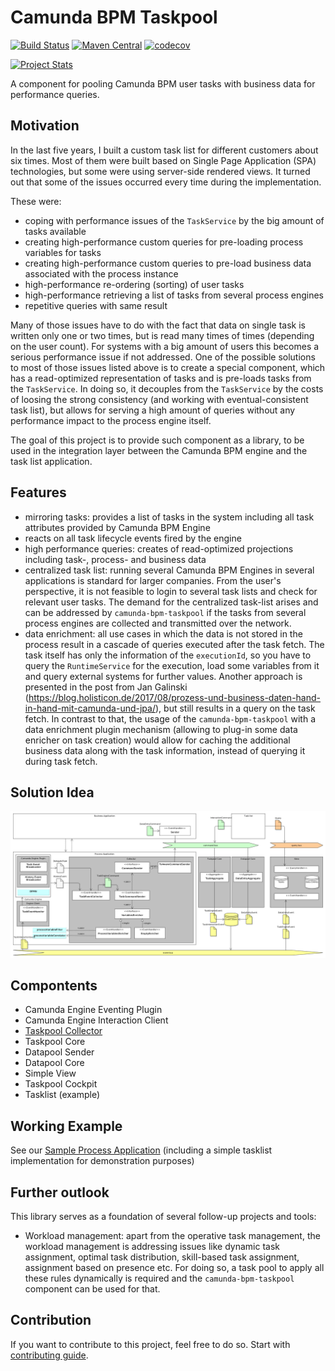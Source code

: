# Camunda BPM Taskpool
[![Build Status](https://travis-ci.org/holunda-io/camunda-bpm-taskpool.svg?branch=master)](https://travis-ci.org/holunda-io/camunda-bpm-taskpool) 
[![Maven Central](https://maven-badges.herokuapp.com/maven-central/io.holunda.taskpool/camunda-bpm-taskpool/badge.svg)](https://maven-badges.herokuapp.com/maven-central/io.holunda.taskpool/camunda-bpm-taskpool)
[![codecov](https://codecov.io/gh/holunda-io/camunda-bpm-taskpool/branch/master/graph/badge.svg)](https://codecov.io/gh/holunda-io/camunda-bpm-taskpool)

[![Project Stats](https://www.openhub.net/p/camunda-bpm-taskpool/widgets/project_thin_badge.gif)](https://www.openhub.net/p/camunda-bpm-taskpool)

A component for pooling Camunda BPM user tasks with business data for performance queries.

## Motivation

In the last five years, I built a custom task list for different customers about six times. 
Most of them were built based on Single Page Application (SPA) technologies, but some were 
using server-side rendered views. It turned out that some of the issues occurred every time during the implementation. 

These were:

- coping with performance issues of the `TaskService` by the big amount of tasks available 
- creating high-performance custom queries for pre-loading process variables for tasks
- creating high-performance custom queries to pre-load business data associated with the process instance
- high-performance re-ordering (sorting) of user tasks
- high-performance retrieving a list of tasks from several process engines
- repetitive queries with same result

Many of those issues have to do with the fact that data on single task is written only one or two times, but is read many times of times (depending on the user count). 
For systems with a big amount of users this becomes a serious performance issue if not addressed. One of the possible solutions to most of those issues listed above 
is to create a special component, which has a read-optimized representation of tasks and is pre-loads tasks from the `TaskService`. In doing so, it decouples 
from the `TaskService` by the costs of loosing the strong consistency (and working with eventual-consistent task list), but allows for serving a high amount 
of queries without any performance impact to the process engine itself.

The goal of this project is to provide such component as a library, to be used in the integration layer between the Camunda BPM engine and the task list application. 

## Features

- mirroring tasks: provides a list of tasks in the system including all task attributes provided by Camunda BPM Engine  
- reacts on all task lifecycle events fired by the engine 
- high performance queries: creates of read-optimized projections 
  including task-, process- and business data
- centralized task list: running several Camunda BPM Engines in several applications 
  is standard for larger companies. From the user's perspective, it is not feasible 
  to login to several task lists and check for relevant user tasks. The demand for the 
  centralized task-list arises and can be addressed by `camunda-bpm-taskpool` 
  if the tasks from several process engines are collected and transmitted over the network.
- data enrichment: all use cases in which the data is not stored in the process result 
  in a cascade of queries executed after the task fetch. The task itself has only the 
  information of the `executionId`, so you have to query the `RuntimeService` 
  for the execution, load some variables from it and query external systems for further values. 
  Another approach is presented in the post from Jan Galinski  
  (https://blog.holisticon.de/2017/08/prozess-und-business-daten-hand-in-hand-mit-camunda-und-jpa/), 
  but still results in a query on the task fetch. In contrast to that, 
  the usage of the `camunda-bpm-taskpool` with a data enrichment plugin mechanism 
  (allowing to plug-in some data enricher on task creation) would allow for caching the additional 
  business data along with the task information, instead of querying it during task fetch.  

## Solution Idea

![Architectural whitebox](docs/architecture-collector.png "Architecture Collector")

## Compontents

* Camunda Engine Eventing Plugin
* Camunda Engine Interaction Client
* [Taskpool Collector](taskpool/taskpool-collector)
* Taskpool Core
* Datapool Sender
* Datapool Core
* Simple View
* Taskpool Cockpit
* Tasklist (example)

## Working Example

See our [Sample Process Application](examples) (including a simple tasklist implementation for demonstration purposes)

## Further outlook

This library serves as a foundation of several follow-up projects and tools:

- Workload management: apart from the operative task management, the workload management is addressing issues like dynamic task assignment, optimal task distribution, skill-based task assignment, assignment based on presence etc.  For doing so, a task pool to apply all these rules dynamically is required and the `camunda-bpm-taskpool` component can be used for that.

## Contribution

If you want to contribute to this project, feel free to do so. Start with [contributing guide](/src/main/asciidoc/contributing.adoc).



